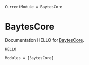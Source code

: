 ```@meta
CurrentModule = BaytesCore
```

# BaytesCore

Documentation HELLO for [BaytesCore](https://github.com/paschermayr/BaytesCore.jl).

```@index
HELLO
```

```@autodocs
Modules = [BaytesCore]
```
